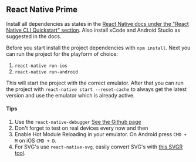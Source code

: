 ## React Native Prime

Install all dependencies as states in the [React Native docs under the "React Native CLI Quickstart" section](https://facebook.github.io/react-native/docs/getting-started "React Native Docs").
Also install xCode and Android Studio as suggested in the docs.

Before you start install the project dependencies with `npm install`.
Next you can run the project for the playform of choice:
1. `react-native run-ios`
2. `react-native run-android`

This will start the project with the correct emulator. After that you can run the project with `react-native start --reset-cache` to always get the latest version and use the emulator which is already active.

#### Tips
1. Use the `react-native-debugger` [See the Github page](https://github.com/jhen0409/react-native-debugger)
2. Don't forget to test on real devices every now and then
3. Enable Hot Module Reloading in your emulator. On Android press `CMD + M` on iOS `CMD + D`.
4. For SVG's use `react-native-svg`, easily convert SVG's with [this SVGR tool](https://www.smooth-code.com/open-source/svgr/playground/).
